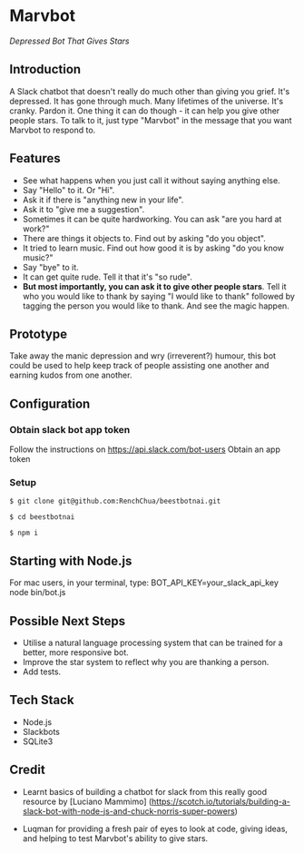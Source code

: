 # Marvbot

*Depressed Bot That Gives Stars*

## Introduction

A Slack chatbot that doesn't really do much other than giving you grief. It's depressed. It has gone through much. Many lifetimes of the universe. It's cranky. Pardon it. One thing it can do though - it can help you give other people stars. To talk to it, just type "Marvbot" in the message that you want Marvbot to respond to.

## Features

- See what happens when you just call it without saying anything else.
- Say "Hello" to it. Or "Hi".
- Ask it if there is "anything new in your life".
- Ask it to "give me a suggestion".
- Sometimes it can be quite hardworking. You can ask "are you hard at work?"
- There are things it objects to. Find out by asking "do you object".
- It tried to learn music. Find out how good it is by asking "do you know music?"
- Say "bye" to it.
- It can get quite rude. Tell it that it's "so rude".
- **But most importantly, you can ask it to give other people stars**. Tell it who you would like to thank by saying "I would like to thank" followed by tagging the person you would like to thank. And see the magic happen.

## Prototype

Take away the manic depression and wry (irreverent?) humour, this bot could be used to help keep track of people assisting one another and earning kudos from one another.

## Configuration

### Obtain slack bot app token

Follow the instructions on https://api.slack.com/bot-users
Obtain an app token

### Setup

```
$ git clone git@github.com:RenchChua/beestbotnai.git

$ cd beestbotnai

$ npm i

```

## Starting with Node.js

For mac users, in your terminal, type: BOT_API_KEY=your_slack_api_key node bin/bot.js

## Possible Next Steps

- Utilise a natural language processing system that can be trained for a better, more responsive bot.
- Improve the star system to reflect why you are thanking a person.
- Add tests.

## Tech Stack

- Node.js
- Slackbots
- SQLite3

## Credit

- Learnt basics of building a chatbot for slack from this really good resource by [Luciano Mammimo] (https://scotch.io/tutorials/building-a-slack-bot-with-node-js-and-chuck-norris-super-powers)

- Luqman for providing a fresh pair of eyes to look at code, giving ideas, and helping to test Marvbot's ability to give stars.
